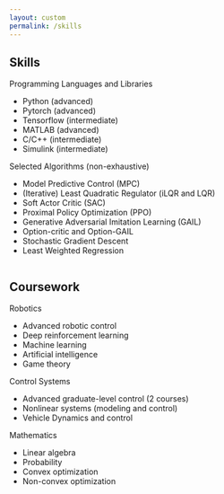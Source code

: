 ```yaml
---
layout: custom
permalink: /skills
---
```




## Skills
<div class="row">
  <div class="column">
  Programming Languages and Libraries
  <ul>
  <li>Python (advanced)</li>
  <li>Pytorch (advanced)</li>
  <li>Tensorflow (intermediate)</li>
  <li>MATLAB (advanced)</li>
  <li>C/C++ (intermediate)</li>
  <li>Simulink (intermediate)</li>
  </ul>

</div>
  <div class="column">
Selected Algorithms (non-exhaustive)
    <ul>
    <li>Model Predictive Control (MPC)</li>
    <li>(Iterative) Least Quadratic Regulator (iLQR and LQR)</li>
    <li>Soft Actor Critic (SAC)</li>
    <li>Proximal Policy Optimization (PPO)</li>
    <li>Generative Adversarial Imitation Learning (GAIL)</li>
    <li>Option-critic and Option-GAIL</li>
    <li>Stochastic Gradient Descent</li>
    <li>Least Weighted Regression</li>
    </ul>
  </div>
</div>



## Coursework
<div class="row">
  <div class="column">
Robotics
    <ul>
    <li>Advanced robotic control</li>
    <li>Deep reinforcement learning</li>
    <li>Machine learning</li>
    <li>Artificial intelligence</li>
    <li>Game theory</li>
    </ul>
</div>
  <div class="column">
Control Systems
<ul>
<li>Advanced graduate-level control (2 courses)</li>
<li>Nonlinear systems (modeling and control)</li>
<li>Vehicle Dynamics and control</li>
</ul>

Mathematics
<ul>
<li>Linear algebra</li>
<li>Probability</li>
<li>Convex optimization</li>
<li>Non-convex optimization</li>
</ul>
</div>
</div>



